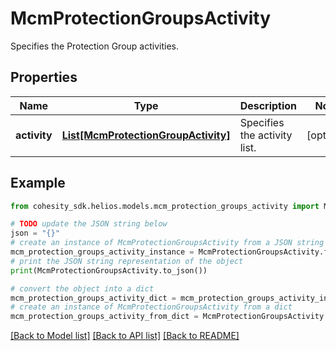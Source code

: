 # McmProtectionGroupsActivity

Specifies the Protection Group activities.

## Properties

Name | Type | Description | Notes
------------ | ------------- | ------------- | -------------
**activity** | [**List[McmProtectionGroupActivity]**](McmProtectionGroupActivity.md) | Specifies the activity list. | [optional] 

## Example

```python
from cohesity_sdk.helios.models.mcm_protection_groups_activity import McmProtectionGroupsActivity

# TODO update the JSON string below
json = "{}"
# create an instance of McmProtectionGroupsActivity from a JSON string
mcm_protection_groups_activity_instance = McmProtectionGroupsActivity.from_json(json)
# print the JSON string representation of the object
print(McmProtectionGroupsActivity.to_json())

# convert the object into a dict
mcm_protection_groups_activity_dict = mcm_protection_groups_activity_instance.to_dict()
# create an instance of McmProtectionGroupsActivity from a dict
mcm_protection_groups_activity_from_dict = McmProtectionGroupsActivity.from_dict(mcm_protection_groups_activity_dict)
```
[[Back to Model list]](../README.md#documentation-for-models) [[Back to API list]](../README.md#documentation-for-api-endpoints) [[Back to README]](../README.md)


